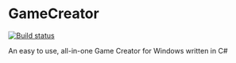 GameCreator
===========
[![Build status](https://ci.appveyor.com/api/projects/status/5qcbojoe6fhh9a9i)](https://ci.appveyor.com/project/JBou/gamecreator)

An easy to use, all-in-one Game Creator for Windows written in C#
